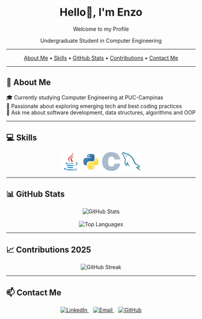 
<h1 align="center">Hello👋, I'm Enzo</h1>
<p align="center">Welcome to my Profile</p>
<p align="center">Undergraduate Student in Computer Engineering</p>

---

<!-- Navigation Tabs -->
<p align="center">
  <a href="#about-me">About Me</a> •
  <a href="#skills">Skills</a> •
  <a href="#github-stats">GitHub Stats</a> •
  <a href="#contributions-2025">Contributions</a> •
  <a href="#contact-me">Contact Me</a>
</p>

---

## 🚀 About Me <a name="about-me"></a>

<p>
  🎓 Currently studying Computer Engineering at PUC-Campinas<br>
  🌱 Passionate about exploring emerging tech and best coding practices<br>
  💬 Ask me about software development, data structures, algorithms and OOP
</p>

---

## 💻 Skills <a name="skills"></a>

<p align="center">
  <img src="https://raw.githubusercontent.com/devicons/devicon/master/icons/java/java-original.svg" alt="Java" width="50" height="50" />
  <img src="https://raw.githubusercontent.com/devicons/devicon/master/icons/python/python-original.svg" alt="Python" width="50" height="50" />
  <img src="https://raw.githubusercontent.com/devicons/devicon/master/icons/c/c-original.svg" alt="C" width="50" height="50" />
  <img src="https://raw.githubusercontent.com/devicons/devicon/master/icons/mysql/mysql-original.svg" alt="MySQL" width="50" height="50" />
</p>

---

## 📊 GitHub Stats <a name="github-stats"></a>

<div align="center">
  <img src="https://github-readme-stats.vercel.app/api?username=enzoconsulo&show_icons=true&theme=dark&hide_border=true" alt="GitHub Stats" /><br><br>
  <img src="https://github-readme-stats.vercel.app/api/top-langs/?username=enzoconsulo&layout=compact&theme=dark&hide_border=true" alt="Top Languages" />
</div>

---

## 📈 Contributions 2025 <a name="contributions-2025"></a>

<p align="center">
  <img src="https://github-readme-streak-stats.herokuapp.com/?user=enzoconsulo&theme=dark&date_format=M%20j%5B%2C%20Y%5D" alt="GitHub Streak"/>
</p>

---

## 📫 Contact Me <a name="contact-me"></a>

<p align="center">
  <a href="https://linkedin.com/in/enzoconsulo">
    <img src="https://img.shields.io/badge/LinkedIn-enzoconsulo-blue?logo=linkedin" alt="LinkedIn" />
  </a>
  &nbsp;&nbsp;
  <a href="mailto:enzoconsulo@gmail.com">
    <img src="https://img.shields.io/badge/Email-enzoconsulo@gmail.com-red?logo=gmail" alt="Email" />
  </a>
  &nbsp;&nbsp;
  <a href="https://github.com/enzoconsulo">
    <img src="https://img.shields.io/badge/GitHub-@enzoconsulo-grey?logo=github" alt="GitHub" />
  </a>
</p>
